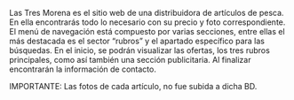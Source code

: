 Las Tres Morena es el sitio web de una distribuidora de artículos de pesca. En ella encontrarás todo lo necesario con su precio y foto correspondiente.
El menú de navegación está compuesto por varias secciones, entre ellas el más destacada es el sector “rubros” y el apartado específico para las búsquedas.
En el inicio, se podrán visualizar las ofertas, los tres rubros principales, como así también una sección publicitaria. Al finalizar encontrarán la información de contacto.  

IMPORTANTE: Las fotos de cada artículo, no fue subida a dicha BD.
